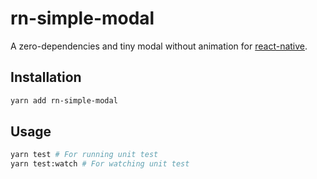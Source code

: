 # rn-simple-modal

A zero-dependencies and tiny modal without animation for [react-native](https://reactnative.dev/).

## Installation

```sh
yarn add rn-simple-modal
```

## Usage

```sh
yarn test # For running unit test
yarn test:watch # For watching unit test
```
